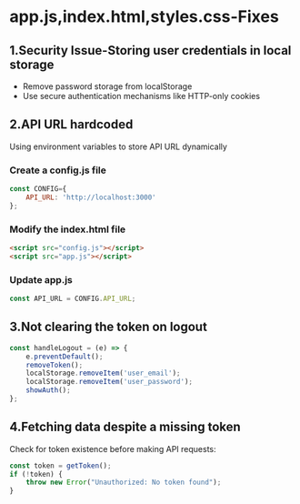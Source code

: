 # app.js,index.html,styles.css-Fixes

## 1.Security Issue-Storing user credentials in local storage
- Remove password storage from localStorage
- Use secure authentication mechanisms like HTTP-only cookies

## 2.API URL hardcoded
Using environment variables to store API URL dynamically 
### Create a config.js file
```js
const CONFIG={
    API_URL: 'http://localhost:3000'
};
```
### Modify the index.html file
```html
<script src="config.js"></script>
<script src="app.js"></script>
```
### Update app.js
```js
const API_URL = CONFIG.API_URL;
```
##  3.Not clearing the token on logout
```js
const handleLogout = (e) => {
    e.preventDefault();
    removeToken();
    localStorage.removeItem('user_email');
    localStorage.removeItem('user_password');
    showAuth();
};
```
## 4.Fetching data despite a missing token
Check for token existence before making API requests:
```js
const token = getToken();
if (!token) {
    throw new Error("Unauthorized: No token found");
}
```

